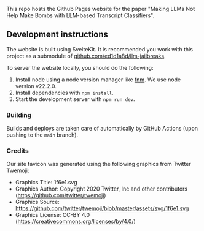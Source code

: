 This repo hosts the Github Pages website for the paper "Making LLMs Not Help Make Bombs with LLM-based Transcript Classifiers".

## Development instructions

The website is built using SvelteKit.
It is recommended you work with this project as a submodule of
[github.com/ed1d1a8d/llm-jailbreaks](https://github.com/ed1d1a8d/llm-jailbreaks).

To server the website locally, you should do the following:

1. Install node using a node version manager like [fnm](https://github.com/Schniz/fnm). We use node version v22.2.0.
1. Install dependencies with `npm install`.
1. Start the development server with `npm run dev`.

### Building

Builds and deploys are taken care of automatically by GitHub Actions
(upon pushing to the `main` branch).

### Credits

Our site favicon was generated using the following graphics from Twitter Twemoji:

- Graphics Title: 1f6e1.svg
- Graphics Author: Copyright 2020 Twitter, Inc and other contributors (https://github.com/twitter/twemoji)
- Graphics Source: https://github.com/twitter/twemoji/blob/master/assets/svg/1f6e1.svg
- Graphics License: CC-BY 4.0 (https://creativecommons.org/licenses/by/4.0/)
